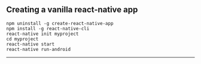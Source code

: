 
## Creating a vanilla react-native app

```
npm uninstall -g create-react-native-app
npm install -g react-native-cli
react-native init myproject
cd myproject
react-native start
react-native run-android
```

---
